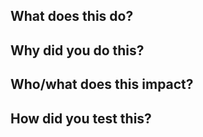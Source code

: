 <!---
❌❌❌
WARNING!!!
Make sure the base repository is `rootstrap/react-native-template` BEFORE creating the Pull Request.
❌❌❌
-->

## What does this do?

<!---
_Describe what your changes **do**; did you add a $COOL_FEATURE? Write about it here._
-->

## Why did you do this?

<!---
_**Why** did you make these changes? This is your opportunity to provide the rationale that drove the design of your solution._
-->

## Who/what does this impact?

<!---
_Does your code affect something downstream? Are there side effects people should know about? Tag any developers that should be kept abreast of this change._
-->

## How did you test this?

<!---
_How did you test your change? Document it here._
-->
